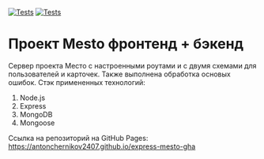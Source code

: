 [![Tests](../../actions/workflows/tests-13-sprint.yml/badge.svg)](../../actions/workflows/tests-13-sprint.yml) [![Tests](../../actions/workflows/tests-14-sprint.yml/badge.svg)](../../actions/workflows/tests-14-sprint.yml)
# Проект Mesto фронтенд + бэкенд


Сервер проекта Место с настроенными роутами и с двумя схемами для пользователей и карточек.
Также выполнена обработка основых ошибок.
Стэк примененных технологий:
1. Node.js
2. Express
3. MongoDB
4. Mongoose

Ссылка на репозиторий на GitHub Pages: https://antonchernikov2407.github.io/express-mesto-gha